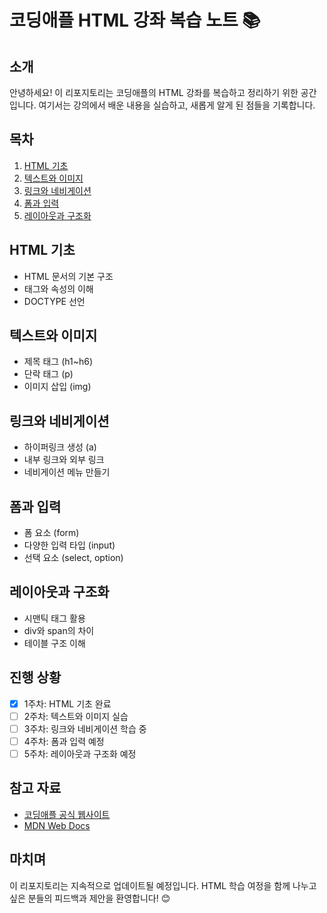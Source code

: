 # 코딩애플 HTML 강좌 복습 노트 📚

## 소개
안녕하세요! 이 리포지토리는 코딩애플의 HTML 강좌를 복습하고 정리하기 위한 공간입니다. 여기서는 강의에서 배운 내용을 실습하고, 새롭게 알게 된 점들을 기록합니다.

## 목차
1. [HTML 기초](#html-기초)
2. [텍스트와 이미지](#텍스트와-이미지)
3. [링크와 네비게이션](#링크와-네비게이션)
4. [폼과 입력](#폼과-입력)
5. [레이아웃과 구조화](#레이아웃과-구조화)

## HTML 기초
- HTML 문서의 기본 구조
- 태그와 속성의 이해
- DOCTYPE 선언

## 텍스트와 이미지
- 제목 태그 (h1~h6)
- 단락 태그 (p)
- 이미지 삽입 (img)

## 링크와 네비게이션
- 하이퍼링크 생성 (a)
- 내부 링크와 외부 링크
- 네비게이션 메뉴 만들기

## 폼과 입력
- 폼 요소 (form)
- 다양한 입력 타입 (input)
- 선택 요소 (select, option)

## 레이아웃과 구조화
- 시맨틱 태그 활용
- div와 span의 차이
- 테이블 구조 이해

## 진행 상황
- [x] 1주차: HTML 기초 완료
- [ ] 2주차: 텍스트와 이미지 실습
- [ ] 3주차: 링크와 네비게이션 학습 중
- [ ] 4주차: 폼과 입력 예정
- [ ] 5주차: 레이아웃과 구조화 예정

## 참고 자료
- [코딩애플 공식 웹사이트](https://codingapple.com/)
- [MDN Web Docs](https://developer.mozilla.org/ko/)

## 마치며
이 리포지토리는 지속적으로 업데이트될 예정입니다. HTML 학습 여정을 함께 나누고 싶은 분들의 피드백과 제안을 환영합니다! 😊
